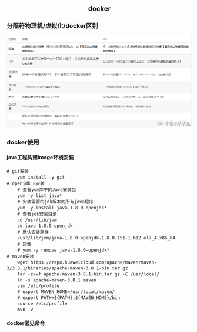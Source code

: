**<div align='center'><span style="font-size: large; "><b>docker</b></span></div>**

### 分隔符物理机/虚拟化/docker区别

<img src="../imgs/1_docker/docker_01.png" alt="没有图片">

### docker使用
#### java工程构建image环境安装
```shell
# git安装
    yum install -y git
# openjdk_8安装
    # 查看yum库中的Java安装包
    yum -y list java*
    # 安装需要的jdk版本的所有java程序
    yum -y install java-1.8.0-openjdk*
    # 查看jdk安装目录
    cd /usr/lib/jvm
    cd java-1.8.0-openjdk 
    # 默认安装路径
    /usr/lib/jvm/java-1.8.0-openjdk-1.8.0.151-1.b12.el7_4.x86_64
    # 卸载
    # yum -y remove java-1.8.0-openjdk*
# maven安装
    wget https://repo.huaweicloud.com/apache/maven/maven-3/3.8.1/binaries/apache-maven-3.8.1-bin.tar.gz
    tar -zxvf apache-maven-3.8.1-bin.tar.gz -C /usr/local/
    ln -s apache-maven-3.8.1 maven
    vim /etc/profile
    # export MAVEN_HOME=/usr/local/maven/
    # export PATH=${PATH}:${MAVEN_HOME}/bin
    source /etc/profile
    mvn -v
```
#### docker常见命令
